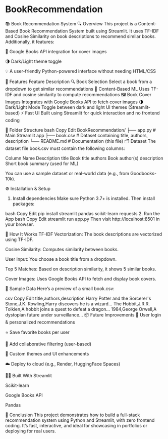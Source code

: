 # BookRecommendation
📚 Book Recommendation System
🔍 Overview
This project is a Content-Based Book Recommendation System built using Streamlit. It uses TF-IDF and Cosine Similarity on book descriptions to recommend similar books. Additionally, it features:

📖 Google Books API integration for cover images

🌗 Dark/Light theme toggle

💡 A user-friendly Python-powered interface without needing HTML/CSS

🧠 Features
Feature	Description
🔍 Book Selection	Select a book from a dropdown to get similar recommendations
🤖 Content-Based ML	Uses TF-IDF and cosine similarity to compute recommendations
🖼️ Book Cover Images	Integrates with Google Books API to fetch cover images
🌗 Dark/Light Mode	Toggle between dark and light UI themes (Streamlit-based)
⚡ Fast UI	Built using Streamlit for quick interaction and no frontend coding

📁 Folder Structure
bash
Copy
Edit
BookRecommendation/
├── app.py              # Main Streamlit app
├── book.csv            # Dataset containing title, authors, description
└── README.md           # Documentation (this file)
🗂️ Dataset
The dataset file book.csv must contain the following columns:

Column Name	Description
title	Book title
authors	Book author(s)
description	Short book summary (used for ML)

You can use a sample dataset or real-world data (e.g., from Goodbooks-10k).

⚙️ Installation & Setup
1. Install dependencies
Make sure Python 3.7+ is installed. Then install packages:

bash
Copy
Edit
pip install streamlit pandas scikit-learn requests
2. Run the App
bash
Copy
Edit
streamlit run app.py
Then visit http://localhost:8501 in your browser.

🚀 How It Works
TF-IDF Vectorization: The book descriptions are vectorized using TF-IDF.

Cosine Similarity: Computes similarity between books.

User Input: You choose a book title from a dropdown.

Top 5 Matches: Based on description similarity, it shows 5 similar books.

Cover Images: Uses Google Books API to fetch and display book covers.

🧪 Sample Data
Here’s a preview of a small book.csv:

csv
Copy
Edit
title,authors,description
Harry Potter and the Sorcerer's Stone,J.K. Rowling,Harry discovers he is a wizard...
The Hobbit,J.R.R. Tolkien,A hobbit joins a quest to defeat a dragon...
1984,George Orwell,A dystopian future under surveillance...
📦 Future Improvements
🔐 User login & personalized recommendations

⭐ Save favorite books per user

🔁 Add collaborative filtering (user-based)

🎨 Custom themes and UI enhancements

☁️ Deploy to cloud (e.g., Render, HuggingFace Spaces)

👩‍💻 Built With
Streamlit

Scikit-learn

Google Books API

Pandas

🏁 Conclusion
This project demonstrates how to build a full-stack recommendation system using Python and Streamlit, with zero frontend coding. It’s fast, interactive, and ideal for showcasing in portfolios or deploying for real users.

